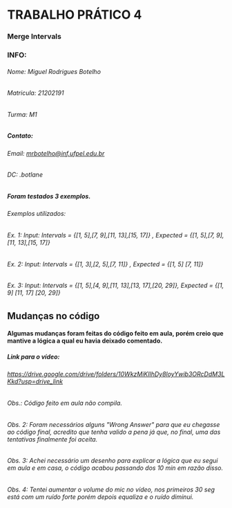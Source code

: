 # TRABALHO PRÁTICO 4
### Merge Intervals

### INFO:
###### Nome: Miguel Rodrigues Botelho
###### Matricula: 21202191
###### Turma: M1
##### Contato:
###### Email: mrbotelho@inf.ufpel.edu.br 
###### DC: .botlane

##### Foram testados 3 exemplos.
###### Exemplos utilizados: 
###### Ex. 1: Input: Intervals = {[1, 5],[7, 9],[11, 13],[15, 17]} , Expected = {[1, 5],[7, 9],[11, 13],[15, 17]}
###### Ex. 2: Input: Intervals = {[1, 3],[2, 5],[7, 11]} , Expected = {[1, 5] [7, 11]}
###### Ex. 3: Input: Intervals = {[1, 5],[4, 9],[11, 13],[13, 17],[20, 29]}, Expected = {[1, 9] [11, 17] [20, 29]}

## Mudanças no código
#### Algumas mudanças foram feitas do código feito em aula, porém creio que mantive a lógica a qual eu havia deixado comentado.
##### Link para o vídeo:
###### <https://drive.google.com/drive/folders/10WkzMiKIlhDy8loyYwib3ORcDdM3LKkd?usp=drive_link>
###### Obs.: Código feito em aula não compila. 
###### Obs. 2: Foram necessários alguns "Wrong Answer" para que eu chegasse ao código final, acredito que tenha valido a pena já que, no final, uma das tentativas finalmente foi aceita.
###### Obs. 3: Achei necessário um desenho para explicar a lógica que eu segui em aula e em casa, o código acabou passando dos 10 min em razão disso.
###### Obs. 4: Tentei aumentar o volume do mic no vídeo, nos primeiros 30 seg está com um ruído forte porém depois equaliza e o ruído diminui. 
